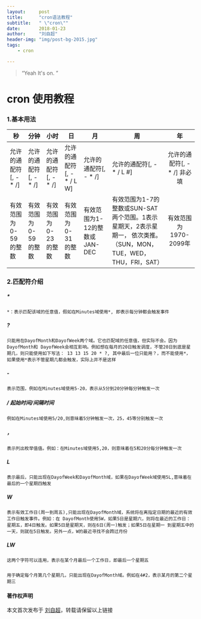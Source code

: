 ```yaml
---
layout:     post
title:      "cron语法教程"
subtitle:   " \"cron\""
date:       2018-01-23
author:     "刘自超"
header-img: "img/post-bg-2015.jpg"
tags:
    - cron

---
```


> “Yeah It's on. ”



# cron 使用教程

### 1.基本用法



| 秒                    | 分钟                  | 小时                  | 日                        | 月                            | 周                                                           |              年              |
| --------------------- | --------------------- | --------------------- | ------------------------- | ----------------------------- | ------------------------------------------------------------ | :--------------------------: |
| 允许的通配符[, - * /] | 允许的通配符[, - * /] | 允许的通配符[, - * /] | 允许的通配符[, - * / L W] | 允许的通配符[, - * /]         | 允许的通配符[, - * / L #]                                    | 允许的通配符[, - * /] 非必填 |
| 有效范围为0-59的整数  | 有效范围为0-59的整数  | 有效范围为0-23的整数  | 有效范围为0-31的整数      | 有效范围为1-12的整数或JAN-DEC | 有效范围为1-7的整数或SUN-SAT两个范围。1表示星期天，2表示星期一， 依次类推。（SUN，MON，TUE，WED，THU，FRI，SAT） |    有效范围为1970-2099年     |

### 2.匹配符介绍

##### *

```
*：表示匹配该域的任意值，假如在Minutes域使用*, 即表示每分钟都会触发事件
```

##### ?

```
只能用在DayofMonth和DayofWeek两个域。它也匹配域的任意值，但实际不会。因为DayofMonth和 DayofWeek会相互影响。例如想在每月的20日触发调度，不管20日到底是星期几，则只能使用如下写法： 13 13 15 20 * ?, 其中最后一位只能用？，而不能使用*，如果使用*表示不管星期几都会触发，实际上并不是这样
```

##### -

```
表示范围，例如在Minutes域使用5-20，表示从5分到20分钟每分钟触发一次 
```

##### /   起始时间/间隔时间

```
例如在Minutes域使用5/20,则意味着5分钟触发一次，25，45等分别触发一次
```

##### ，

```
表示列出枚举值值。例如：在Minutes域使用5,20，则意味着在5和20分每分钟触发一次
```

##### L

```
表示最后，只能出现在DayofWeek和DayofMonth域，如果在DayofWeek域使用5L,意味着在最后的一个星期四触发
```

##### W

```
表示有效工作日(周一到周五),只能出现在DayofMonth域，系统将在离指定日期的最近的有效工作日触发事件。例如：在 DayofMonth使用5W，如果5日是星期六，则将在最近的工作日：星期五，即4日触发。如果5日是星期天，则在6日(周一)触发；如果5日在星期一 到星期五中的一天，则就在5日触发。另外一点，W的最近寻找不会跨过月份 
```

##### LW

```
这两个字符可以连用，表示在某个月最后一个工作日，即最后一个星期五
```

##### #

```
用于确定每个月第几个星期几，只能出现在DayofMonth域。例如在4#2，表示某月的第二个星期三
```





#### 著作权声明

本文首次发布于 [刘自超](https://bigdatajava.github.io/blogspot/)，转载请保留以上链接

